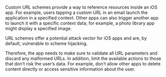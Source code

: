 Custom URL schemes provide a way to reference resources inside an iOS app. For example, users tapping a custom URL in an email launch the application in a specified context. Other apps can also trigger another app to launch it with a specific context data; for example, a photo library app might display a specified image.

URL schemes offer a potential attack vector for iOS apps and are, by default, vulnerable to scheme hijacking.

Therefore, the app needs to make sure to validate all URL parameters and discard any malformed URLs. In addition, limit the available actions to those that don’t risk the user’s data. For example, don’t allow other apps to delete content directly or access sensitive information about the user.